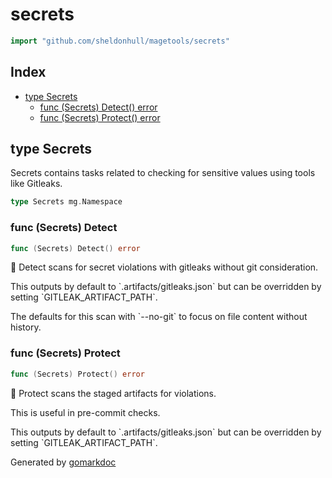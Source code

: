<!-- Code generated by gomarkdoc. DO NOT EDIT -->

# secrets

```go
import "github.com/sheldonhull/magetools/secrets"
```

## Index

- [type Secrets](<#type-secrets>)
  - [func (Secrets) Detect() error](<#func-secrets-detect>)
  - [func (Secrets) Protect() error](<#func-secrets-protect>)


## type Secrets

Secrets contains tasks related to checking for sensitive values using tools like Gitleaks.

```go
type Secrets mg.Namespace
```

### func \(Secrets\) Detect

```go
func (Secrets) Detect() error
```

🔐 Detect scans for secret violations with gitleaks without git consideration.

This outputs by default to \`.artifacts/gitleaks.json\` but can be overridden by setting \`GITLEAK\_ARTIFACT\_PATH\`.

The defaults for this scan with \`\-\-no\-git\` to focus on file content without history.

### func \(Secrets\) Protect

```go
func (Secrets) Protect() error
```

🔐 Protect scans the staged artifacts for violations.

This is useful in pre\-commit checks.

This outputs by default to \`.artifacts/gitleaks.json\` but can be overridden by setting \`GITLEAK\_ARTIFACT\_PATH\`.



Generated by [gomarkdoc](<https://github.com/princjef/gomarkdoc>)

